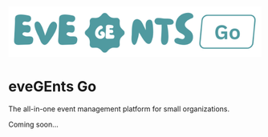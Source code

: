 ![alt text](Go.png)

# eveGEnts Go
The all-in-one event management platform for small organizations.

Coming soon...